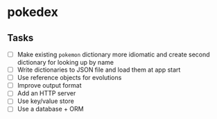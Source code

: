 # pokedex

## Tasks

- [ ] Make existing `pokemon` dictionary more idiomatic and create second dictionary for looking up by name
- [ ] Write dictionaries to JSON file and load them at app start
- [ ] Use reference objects for evolutions
- [ ] Improve output format
- [ ] Add an HTTP server
- [ ] Use key/value store
- [ ] Use a database + ORM
